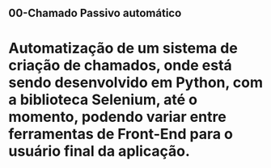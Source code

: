 ## 00-Chamado Passivo automático

# Automatização de um sistema de criação de chamados, onde está sendo desenvolvido em Python, com a biblioteca Selenium, até o momento, podendo variar entre ferramentas de Front-End para o usuário final da aplicação.

